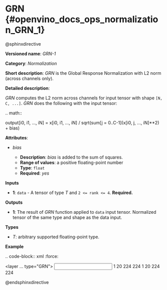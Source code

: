 # GRN {#openvino_docs_ops_normalization_GRN_1}

@sphinxdirective

**Versioned name**: *GRN-1*

**Category**: *Normalization*

**Short description**: *GRN* is the Global Response Normalization with L2 norm (across channels only).

**Detailed description**:

*GRN* computes the L2 norm across channels for input tensor with shape ``[N, C, ...]``. *GRN* does the following with the input tensor:

.. math::

   output[i0, i1, ..., iN] = x[i0, i1, ..., iN] / sqrt(sum[j = 0..C-1](x[i0, j, ..., iN]**2) + bias)


**Attributes**:

* *bias*

  * **Description**: *bias* is added to the sum of squares.
  * **Range of values**: a positive floating-point number
  * **Type**: ``float``
  * **Required**: *yes*

**Inputs**

* **1**:  ``data`` - A tensor of type *T* and ``2 <= rank <= 4``. **Required.**

**Outputs**

* **1**: The result of *GRN* function applied to ``data`` input tensor. Normalized tensor of the same type and shape as the data input.

**Types**

* *T*: arbitrary supported floating-point type.

**Example**

.. code-block:: xml
   :force:

   <layer ... type="GRN">
       <data bias="1e-4"/>
       <input>
           <port id="0">
               <dim>1</dim>
               <dim>20</dim>
               <dim>224</dim>
               <dim>224</dim>
           </port>
       </input>
       <output>
           <port id="0" precision="f32">
               <dim>1</dim>
               <dim>20</dim>
               <dim>224</dim>
               <dim>224</dim>
           </port>
       </output>
   </layer>



@endsphinxdirective

